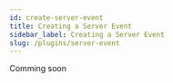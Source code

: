 ```yaml
---
id: create-server-event
title: Creating a Server Event
sidebar_label: Creating a Server Event
slug: /plugins/server-event
---
```


Comming soon 